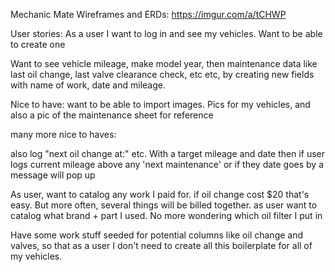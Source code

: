 Mechanic Mate
Wireframes and ERDs: https://imgur.com/a/tCHWP

User stories:
As a user I want to log in and see my vehicles.  Want to be able to create one

Want to see vehicle mileage, make model year, then maintenance data like last oil change, last valve clearance check, etc etc, by creating new fields with name of work, date and mileage.

Nice to have: want to be able to import images. Pics for my vehicles, and also a pic of the maintenance sheet for reference

many more nice to haves:

also log "next oil change at:" etc. With a target mileage and date
then if user logs current mileage above any 'next maintenance' or if they date goes by a message will pop up

As user, want to catalog any work I paid for. if oil change cost $20 that's easy. But more often, several things will be billed together.
as user want to catalog what brand + part I used. No more wondering which oil filter I put in

Have some work stuff seeded for potential columns like oil change and valves,
so that as a user I don't need to create all this boilerplate for all of my vehicles.
